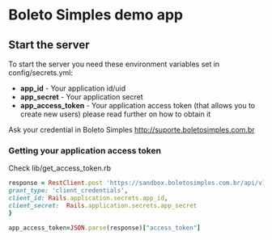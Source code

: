 # Boleto Simples demo app

## Start the server

To start the server you need these environment variables set in config/secrets.yml:

* **app_id** - Your application id/uid 
* **app_secret** - Your application secret
* **app_access_token** - Your application access token (that allows you to create new users) please read further on how to obtain it

Ask your credential in Boleto Simples http://suporte.boletosimples.com.br

### Getting your application access token

Check lib/get_access_token.rb

```ruby
response = RestClient.post 'https://sandbox.boletosimples.com.br/api/v1/oauth2/token', {
grant_type: 'client_credentials',
client_id: Rails.application.secrets.app_id,
client_secret:  Rails.application.secrets.app_secret
}

app_access_token=JSON.parse(response)["access_token"]
```
